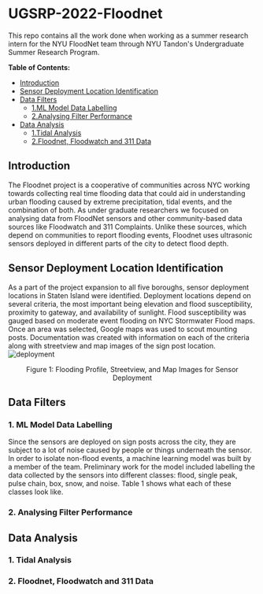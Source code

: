 # UGSRP-2022-Floodnet
This repo contains all the work done when working as a summer research intern for the NYU FloodNet team through NYU Tandon's Undergraduate Summer Research Program.

**Table of Contents:**
- [Introduction](#introduction)
- [Sensor Deployment Location Identification](#sensor-deployment-location-identification)
- [Data Filters](#data-filtering)
   - [1.ML Model Data Labelling](#1-ml-model-data-labelling)
   - [2.Analysing Filter Performance](#2-analysing-filter-performance)
- [Data Analysis](#data-analysis)
   - [1.Tidal Analysis](#1-tidal-analysis)
   - [2.Floodnet, Floodwatch and 311 Data](#2-floodnet-floodwatch-and-311-data)
 
## Introduction
   The Floodnet project is a cooperative of communities across NYC working towards collecting real time flooding data that could aid in understanding urban flooding caused by extreme precipitation, tidal events, and the combination of both. As under graduate researchers we focused on analysing data from FloodNet sensors and other community-based data sources like Floodwatch and 311 Complaints. Unlike these sources, which depend on communities to report flooding events, Floodnet uses ultrasonic sensors deployed in different parts of the city to detect flood depth. 

## Sensor Deployment Location Identification
   As a part of the project expansion to all five boroughs, sensor deployment locations in Staten Island were identified. Deployment locations depend on several criteria, the most important being elevation and flood susceptibility, proximity to gateway, and availability of sunlight. Flood susceptibility was gauged based on moderate event flooding on NYC Stormwater Flood maps. Once an area was selected, Google maps was used to scout mounting posts. Documentation was created with information on each of the criteria along with streetview and map images of the sign post location. 
![deployment](https://user-images.githubusercontent.com/105950235/183995501-652b2840-4e58-47ce-9b02-1a4f5c28a8c1.jpg)
<p align='center'>
   Figure 1: Flooding Profile, Streetview, and Map Images for Sensor Deployment
</p>

## Data Filters
### 1. ML Model Data Labelling
   Since the sensors are deployed on sign posts across the city, they are subject to a lot of noise caused by people or things underneath the sensor. In order to isolate non-flood events, a machine learning model was built by a member of the team. Preliminary work for the model included labelling the data collected by the sensors into different classes: flood, single peak, pulse chain, box, snow, and noise. Table 1 shows what each of these classes look like. 

### 2. Analysing Filter Performance

## Data Analysis


### 1. Tidal Analysis

### 2. Floodnet, Floodwatch and 311 Data
   

